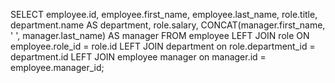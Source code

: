 
SELECT
	employee.id,
    employee.first_name,
    employee.last_name,
    role.title,
    department.name AS department,
    role.salary,
    CONCAT(manager.first_name, ' ', manager.last_name) AS manager
FROM
	employee
LEFT JOIN 
	role ON employee.role_id = role.id 
LEFT JOIN 
	department on role.department_id = department.id
LEFT JOIN
	employee manager on manager.id = employee.manager_id;